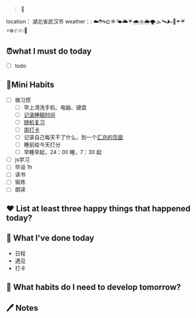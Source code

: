 > 🦥
> 
location： 湖北省武汉市
weather：: ☁️⛈🌀🌞☀️🌤🌥☔🌧⛈🌦🌪🌫🛰🌬️🌈☂️☔⚡❄️☄️🔥💧🌊
## ⏰what I must do today
* [ ] todo
## 💪Mini Habits

* [ ] 微习惯
  * [ ] 早上清洗手机、电脑、键盘
  * [ ] [记录睡眠时间](siyuan://blocks/20210827100508-3mkmbeu)
  * [ ] [随机复习](siyuan://blocks/20210722172300-eiqyduh)
  * [ ] [周打卡](siyuan://blocks/20210830231007-w7cvvku)
  * [ ] 记录自己每天干了什么，到一个[汇总的页面](siyuan://blocks/20210827225050-pefbzwh)
  * [ ] 睡前给今天打分
  * [ ] 早睡早起，24：00 睡，7：30 起
* [ ] js学习
* [ ] 毕设 1h
* [ ] 读书
* [ ] 锻炼
* [ ] 朗读

## ❤ List at least three happy things that happened today?
## 💠 What I've done today

- 日程
- 遇见
- 打卡

## 🎯 What habits do I need to develop tomorrow?
## 🖊 Notes